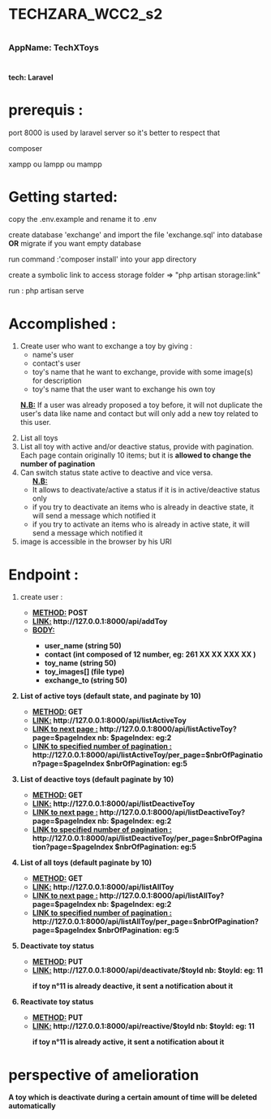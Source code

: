 # <h1>TECHZARA_WCC2_s2</h1>

# <h3>AppName: TechXToys</h3>
# <h4> tech: Laravel </h4>

# prerequis : 
<p>port 8000 is used by laravel server so it's better to respect that</p>
<p>composer</p>
<p>xampp ou lampp ou mampp</p>

# Getting started:
<p>copy the .env.example and rename it to .env</p>
<p>create database 'exchange' and import the file 'exchange.sql' into database <b>OR</b> migrate if you want empty database</p>
<p> run command :'composer install' into your app directory</p>
<p>create a symbolic link to access storage folder => "php artisan storage:link"</p>
<p>run : php artisan serve</p>

# Accomplished :

<ol>
    <li>
    Create user who want to exchange a toy by giving  :
        <ul>
            <li>name's user</li>
            <li>contact's user</li>
            <li>toy's name that he want to exchange, provide with some image(s) for description</li>
            <li>toy's name that the user want to exchange his own toy </li>
        </ul>
        <p><b><u>N.B:</u></b> If a user was already proposed a toy before, it will not duplicate the user's data like name and contact but will only add a new toy related to this user. </p>
    </li>
    <li>List all toys</li>
    <li>List all toy with active and/or deactive status, provide with pagination. Each page contain originally 10 items; but it is <b>allowed to change the number of pagination</b></li>
    <li>
        Can switch status state active to deactive and vice versa.
        <ul>
            <b><u>N.B:</u></b>
            <li>It allows to deactivate/active a status if it is in active/deactive status only</li>
            <li>if you try to deactivate an items who is already in deactive state, it will send a message which notified it</li>
            <li>if you try to activate an items who is already in active state, it will send a message which notified it</li>
        </ul>
    </li>
    <li> image is accessible in the browser by his URI</li>
</ol>

# Endpoint :

<ol>
    <li>
        <p>create user : </p>
        <ul>
            <li><b><u>METHOD:</u> POST</b></li>
            <li><b><u>LINK:</u> http://127.0.0.1:8000/api/addToy</b></li>
            <li>
                <b><u>BODY:</u>  
                <ul>
                    <li>user_name (string 50)</li>
                    <li>contact (int composed of 12 number, eg: 261 XX XX XXX XX )</li>
                    <li>toy_name (string 50)</li>
                    <li>toy_images[] (file type)</li>
                    <li>exchange_to (string 50)</li>
                </ul>
            </li>
        </ul>
    </li>
    <li>
        <p>List of active toys (default state, and paginate by 10)</p>
        <ul>
            <li><b><u>METHOD:</u> GET</b></li>
            <li><b><u>LINK:</u> http://127.0.0.1:8000/api/listActiveToy</b></li>
            <li><b><u>LINK to next page :</u> http://127.0.0.1:8000/api/listActiveToy?page=$pageIndex</b> nb: $pageIndex: eg:2</li>
            <li><b><u>LINK to specified number of pagination :</u> http://127.0.0.1:8000/api/listActiveToy/per_page=$nbrOfPagination?page=$pageIndex</b> $nbrOfPagination: eg:5</li>
        </ul>
    </li>
    <li>
        <p>List of deactive toys (default paginate by 10)</p>
        <ul>
            <li><b><u>METHOD:</u> GET</b></li>
            <li><b><u>LINK:</u> http://127.0.0.1:8000/api/listDeactiveToy</b></li>
            <li><b><u>LINK to next page :</u> http://127.0.0.1:8000/api/listDeactiveToy?page=$pageIndex</b> nb: $pageIndex: eg:2</li>
            <li><b><u>LINK to specified number of pagination :</u> http://127.0.0.1:8000/api/listDeactiveToy/per_page=$nbrOfPagination?page=$pageIndex</b> $nbrOfPagination: eg:5</li>
        </ul>
    </li>
    <li>
        <p>List of all toys (default paginate by 10) </p>
        <ul>
            <li><b><u>METHOD:</u> GET</b></li>
            <li><b><u>LINK:</u> http://127.0.0.1:8000/api/listAllToy</b></li>
            <li><b><u>LINK to next page :</u> http://127.0.0.1:8000/api/listAllToy?page=$pageIndex</b> nb: $pageIndex: eg:2</li>
            <li><b><u>LINK to specified number of pagination :</u> http://127.0.0.1:8000/api/listAllToy/per_page=$nbrOfPagination?page=$pageIndex</b> $nbrOfPagination: eg:5</li>
        </ul>
    </li>
    <li>
        <p>Deactivate toy status </p>
        <ul>
            <li><b><u>METHOD:</u> PUT</b></li>
            <li><b><u>LINK:</u> http://127.0.0.1:8000/api/deactivate/$toyId</b> nb: $toyId: eg: 11</li>
            <p>if toy n°11 is already deactive, it sent a notification about it</p>
        </ul>
    </li>
    <li>
        <p>Reactivate toy status </p>
        <ul>
            <li><b><u>METHOD:</u> PUT</b></li>
            <li><b><u>LINK:</u> http://127.0.0.1:8000/api/reactive/$toyId</b> nb: $toyId: eg: 11</li>
            <p>if toy n°11 is already active, it sent a notification about it</p>
        </ul>
    </li>
   
</ol>


# perspective of amelioration

<p>A toy which is deactivate during a certain amount of time will be deleted automatically</p>
